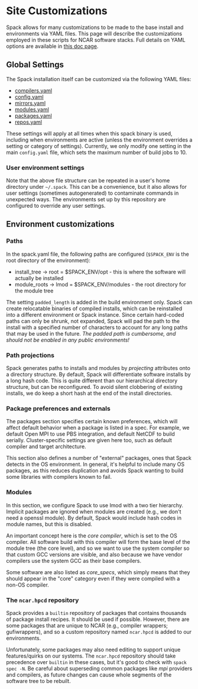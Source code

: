 # Site Customizations
Spack allows for many customizations to be made to the base install and environments via YAML files. This page will describe the customizations employed in these scripts for NCAR software stacks. Full details on YAML options are available in [this doc page](https://spack.readthedocs.io/en/latest/configuration.html).

## Global Settings
The Spack installation itself can be customized via the following YAML files:

-   [compilers.yaml](https://spack.readthedocs.io/en/latest/getting_started.html#compiler-config)
-   [config.yaml](https://spack.readthedocs.io/en/latest/config_yaml.html#config-yaml)
-   [mirrors.yaml](https://spack.readthedocs.io/en/latest/mirrors.html#mirrors)
-   [modules.yaml](https://spack.readthedocs.io/en/latest/module_file_support.html#modules)
-   [packages.yaml](https://spack.readthedocs.io/en/latest/build_settings.html#build-settings)
-   [repos.yaml](https://spack.readthedocs.io/en/latest/repositories.html#repositories)

These settings will apply at all times when this spack binary is used, including when environments are active (unless the environment overrides a setting or category of settings). Currently, we only modify one setting in the main `config.yaml` file, which sets the maximum number of build jobs to 10.

### User environment settings
Note that the above file structure can be repeated in a user's home directory under `~/.spack`. This can be a convenience, but it also allows for user settings (sometimes autogenerated) to contaminate commands in unexpected ways. The environments set up by this repository are configured to override any user settings.

## Environment customizations
### Paths
In the spack.yaml file, the following paths are configured (`$SPACK_ENV` is the root directory of the environment):
- install_tree -> root = $SPACK_ENV/opt - this is where the software will actually be installed
- module_roots -> lmod = $SPACK_ENV/modules - the root directory for the module tree

The setting `padded_length` is added in the build environment only. Spack can create relocatable binaries of compiled installs, which can be reinstalled into a different environment or Spack instance. Since certain hard-coded paths can only be shrunk, not expanded, Spack will pad the path to the install with a specified number of characters to account for any long paths that may be used in the future. *The padded path is cumbersome, and should not be enabled in any public environments!*

### Path projections
Spack generates paths to installs and modules by *projecting* attributes onto a directory structure. By default, Spack will differentiate software installs by a long hash code. This is quite different than our hierarchical directory structure, but can be reconfigured. To avoid silent clobbering of existing installs, we do keep a short hash at the end of the install directories.

### Package preferences and externals
The packages section specifies certain known preferences, which will affect default behavior when a package is listed in a spec. For example, we default Open MPI to use PBS integration, and default NetCDF to build serially. Cluster-specific settings are given here too, such as default compiler and target architecture.

This section also defines a number of "external" packages, ones that Spack detects in the OS environment. In general, it's helpful to include many OS packages, as this reduces duplication and avoids Spack wanting to build some libraries with compilers known to fail.

### Modules
In this section, we configure Spack to use lmod with a two tier hierarchy. Implicit packages are ignored when modules are created (e.g., we don't need a openssl module). By default, Spack would include hash codes in module names, but this is disabled.

An important concept here is the *core compiler*, which is set to the OS compiler. All software build with this compiler will form the base level of the module tree (the core level), and so we want to use the system compiler so that custom GCC versions are visible, and also because we have vendor compilers use the system GCC as their base compilers.

Some software are also listed as *core_specs*, which simply means that they should appear in the "core" category even if they were compiled with a non-OS compiler.

### The `ncar.hpcd` repository
Spack provides a `builtin` repository of packages that contains thousands of package install recipes. It should be used if possible. However, there are some packages that are unique to NCAR (e.g., compiler wrappers; gufiwrappers), and so a custom repository named `ncar.hpcd` is added to our environments.

Unfortunately, some packages may also need editing to support unique features/quirks on our systems. The `ncar.hpcd` repository should take precedence over `builtin` in these cases, but it's good to check with `spack spec -N`. Be careful about superseding common packages like *mpi* providers and compilers, as future changes can cause whole segments of the software tree to be rebuilt.
